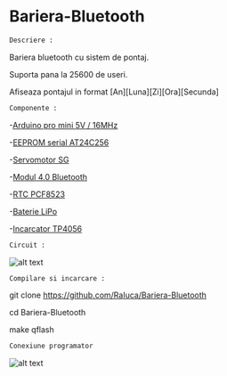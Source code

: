 # Bariera-Bluetooth

```diff
Descriere :
```

Bariera bluetooth cu sistem de pontaj.

Suporta pana la 25600 de useri.

Afiseaza pontajul in format [An][Luna][Zi][Ora][Secunda]

```diff
Componente :
```

  -[Arduino pro mini 5V / 16MHz](https://www.optimusdigital.ro/en/compatible-with-arduino-pro-mini/72-development-board-compatible-with-arduino-pro-mini-atmega328p.html?search_query=arduino+pro+mini&results=70)
  
  -[EEPROM serial AT24C256](https://www.optimusdigital.ro/en/memories/632-modul-eeprom-at24c256.html)
  
  -[Servomotor SG](https://www.optimusdigital.ro/en/servomotors/26-sg90-micro-servo-motor.html?search_query=sg90&results=4)
  
  -[Modul 4.0 Bluetooth](https://www.optimusdigital.ro/en/wireless-bluetooth/862-modul-bluetooth-40-cu-adaptor-compatibil-33v-si-5v.html?search_query=modul+bluetooth+&results=51)
  
  -[RTC PCF8523](https://www.optimusdigital.ro/en/others/3329-pcf8523-adafruit-rtc-module.html?search_query=RTC&results=43)
  
  -[Baterie LiPo](https://www.optimusdigital.ro/en/7-v-batteries/1173-lipo-zippy-37v-138-mah-20c-battery.html?search_query=lipo+3.7V&results=33)
  
  -[Incarcator TP4056](https://www.optimusdigital.ro/ro/electronica-de-putere-incarcatoare/80-incarcator-de-baterii-tp4056-1a.html)


```diff
Circuit :

```
![alt text](https://i.ibb.co/VY6X1HD/Circuit-incarcator.png)

```diff
Compilare si incarcare :
```

git clone https://github.com/RaIuca/Bariera-Bluetooth

cd Bariera-Bluetooth

make qflash

```diff
Conexiune programator
```
![alt text](https://gksteel.ru/wp-content/uploads/2018/04/bxtransc.png)
